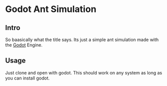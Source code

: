 # Godot Ant Simulation
## Intro
So baasically what the title says.
Its just a simple ant simulation made with the [Godot](https://godotengine.org/) Engine.

## Usage
Just clone and open with godot.
This should work on any system as long as you can install godot.

